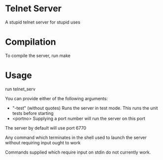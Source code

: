 Telnet Server
=============

A stupid telnet server for stupid uses

Compilation
===========

To compile the server, run
    make

Usage
=====

run 
    telnet_serv

You can provide either of the following arguments:

* "-test"       (without quotes) Runs the server in test mode. This runs the unit tests before starting
* \<portno\>      Supplying a port number will run the server on this port

The server by default will use port 6770

Any command which terminates in the shell used to launch the server without requiring input ought to work

Commands supplied which require input on stdin do not currently work.
